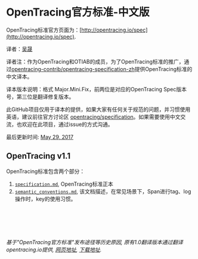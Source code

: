 # OpenTracing官方标准-中文版

OpenTracing标准官方页面为：[http://opentracing.io/spec](http://opentracing.io/spec).

译者：[吴晟](https://github.com/wu-sheng)

译者注：作为OpenTracing和OTIAB的成员，为了OpenTracing标准的推广，通过[opentracing-contrib/opentracing-specification-zh](https://github.com/opentracing-contrib/opentracing-specification-zh)提供OpenTracing标准的中文译本。

译本版本说明：格式 Major.Mini.Fix，前两位是对应的OpenTracing Spec版本号，第三位是翻译修复版本。

此GitHub项目仅用于译本的提供，如果大家有任何关于规范的问题，并习惯使用英语，建议前往官方讨论区 [opentracing/specification](https://github.com/opentracing/specification)。如果需要使用中文交流，也欢迎在此项目，通过issue的方式沟通。

最后更新时间: [May 29, 2017](https://github.com/opentracing/specification/commits/master)

## OpenTracing v1.1
OpenTracing标准包含两个部分：

1. [`specification.md`](./specification.md), OpenTracing标准正本
1. [`semantic_conventions.md`](./semantic_conventions.md), 该文档描述，在常见场景下，Span进行tag、log操作时，key的使用习惯。


<br/>
<br/>
<br/>
<br/>


_基于"OpenTracing官方标准"发布途径等历史原因, 原有1.0翻译版本通过翻译opentracing.io提供, [网页地址](http://opentracing.io/documentation/pages/translations.html), [下载地址](https://www.gitbook.com/download/pdf/book/wu-sheng/opentracing-io)._
